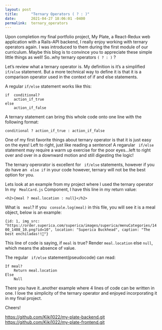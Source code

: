 ```yaml
---
layout: post
title:      "Ternary Operators ( ? : )"
date:       2021-04-27 18:06:01 -0400
permalink:  ternary_operators
---
```


Upon completion my final portfolio project, My Plate, a React-Redux web application with a Rails-API backend, I really enjoy working with ternary operators again. I was introduced to them during the first module of our curriculum. Maybe this blog is to convince you to appreciate these simple little things as well! So..why ternary operators ```( ? : )``` ?


Let’s review what a ternary operator is.  My definition is it’s a simplified ``` if/else``` statement. But a more technical way to define it is that it is a comparison operator used in the context of if and else statements. 

A regular ```if/else``` statement works like this:

```
if  conditional?
	action_if_true
else
	action_if_false
```

A ternary statement can bring this whole code onto one line with the following format:

```
conditional ? action_if_true : action_if_false
```

One of my first favorite things about ternary operator is that it is just easy on the eyes! Left to right, just like reading a sentence! A regarular ``` if/else``` statement may require a warm up exercise for the poor eyes…left to right over and over in a downward motion and still digesting the logic! 

The ternary operorator is excellent for ``` if/else``` statements, however if you do have an ``` else if``` in your code however, ternary will not be the best option for you. 

Lets look at an example from my project where I used the ternary operator
In my ``` MealCard.js``` Component, I have this line in my return value:

```<h2>{meal ? meal.location : null}</h2>```

What is ``` meal```? If you ``` console.log(meal)``` in this file, you will see it is a meal object, below is an example:

```{id: 1, img_src: "https://order.superica.com/superica/images/superica/menuCategories/1400_1408_10.png?id=10", location: "Superica Buckhead", caption: "The best enchiladas!!🤤"}```

This line of code is saying, if ```meal``` is true? Render ```meal.location``` else ```null```, which means the absence of value. 

The regular ``` if/else``` statement(pseudocode) can read:

```
If meal?
	Return meal.location
Else
	Null
```
		
There you have it..another example where 4 lines of code can be written in one. 
 I love the simplicity of the ternary operator and enjoyed incorporating it in my final project. 
 
 Cheers!
 
 https://github.com/Kiki1022/my-plate-backend.git
 https://github.com/Kiki1022/my-plate-frontend.git
 

